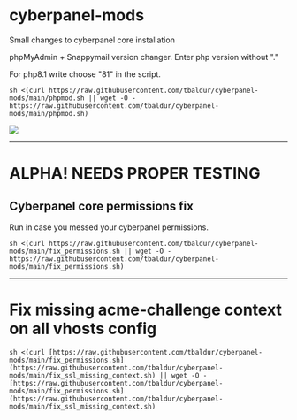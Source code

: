 # cyberpanel-mods
Small changes to cyberpanel core installation

phpMyAdmin + Snappymail version changer. Enter php version without "."

For php8.1 write choose "81" in the script.
```
sh <(curl https://raw.githubusercontent.com/tbaldur/cyberpanel-mods/main/phpmod.sh || wget -O - https://raw.githubusercontent.com/tbaldur/cyberpanel-mods/main/phpmod.sh)
```
![](https://community.cyberpanel.net/uploads/default/original/2X/0/00feaa708386036ce807b7d7b67c57230f2dfe45.png)

______________________________
# ALPHA! NEEDS PROPER TESTING

## Cyberpanel core permissions fix

Run in case you messed your cyberpanel permissions. 
```
sh <(curl https://raw.githubusercontent.com/tbaldur/cyberpanel-mods/main/fix_permissions.sh || wget -O - https://raw.githubusercontent.com/tbaldur/cyberpanel-mods/main/fix_permissions.sh)
```

______________________________
# Fix missing acme-challenge context on all vhosts config
```
sh <(curl [https://raw.githubusercontent.com/tbaldur/cyberpanel-mods/main/fix_permissions.sh](https://raw.githubusercontent.com/tbaldur/cyberpanel-mods/main/fix_ssl_missing_context.sh) || wget -O - [https://raw.githubusercontent.com/tbaldur/cyberpanel-mods/main/fix_permissions.sh](https://raw.githubusercontent.com/tbaldur/cyberpanel-mods/main/fix_ssl_missing_context.sh)
```
